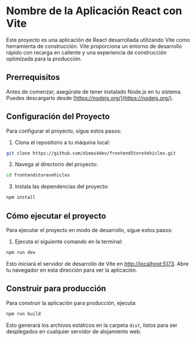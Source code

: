 
# Nombre de la Aplicación React con Vite

Este proyecto es una aplicación de React desarrollada utilizando Vite como herramienta de construcción. Vite proporciona un entorno de desarrollo rápido con recarga en caliente y una experiencia de construcción optimizada para la producción.

## Prerrequisitos

Antes de comenzar, asegúrate de tener instalado Node.js en tu sistema. Puedes descargarlo desde [https://nodejs.org/](https://nodejs.org/).

## Configuración del Proyecto

Para configurar el proyecto, sigue estos pasos:

1. Clona el repositorio a tu máquina local:

```bash
git clone https://github.com/dimas4dev/frontendStoreVehicles.git
```

2. Navega al directorio del proyecto:

```bash
cd frontendstorevehicles
```

3. Instala las dependencias del proyecto:

```bash
npm install
```

## Cómo ejecutar el proyecto

Para ejecutar el proyecto en modo de desarrollo, sigue estos pasos:

1. Ejecuta el siguiente comando en la terminal:

```bash
npm run dev
```

Esto iniciará el servidor de desarrollo de Vite en [http://localhost:5173](http://localhost:5173). Abre tu navegador en esta dirección para ver la aplicación.

## Construir para producción

Para construir la aplicación para producción, ejecuta:

```bash
npm run build
```

Esto generará los archivos estáticos en la carpeta `dist`, listos para ser desplegados en cualquier servidor de alojamiento web.
